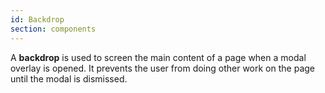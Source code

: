 ```yaml
---
id: Backdrop
section: components
---
```

A **backdrop** is used to screen the main content of a page when a modal overlay is opened. It prevents the user from doing other work on the page until the modal is dismissed.
